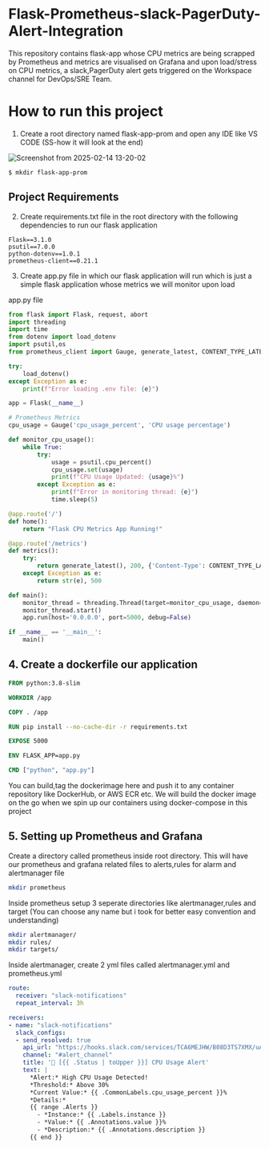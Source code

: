 # Flask-Prometheus-slack-PagerDuty-Alert-Integration
This repository contains flask-app whose CPU metrics are being scrapped by Prometheus and metrics are visualised on Grafana and upon load/stress on CPU metrics, a slack,PagerDuty alert gets triggered on the Workspace channel for DevOps/SRE Team.

# 


# How to run this project

1. Create a root directory named flask-app-prom and open any IDE like VS CODE  (SS-how it will look at the end)

![Screenshot from 2025-02-14 13-20-02](https://github.com/user-attachments/assets/f2c3aa86-91f9-4311-abfe-0c61ef5f2ccc)


```
$ mkdir flask-app-prom
```

## Project Requirements

2. Create requirements.txt file in the root directory with the following dependencies to run our flask application

```
Flask==3.1.0
psutil==7.0.0
python-dotenv==1.0.1
prometheus-client==0.21.1
```

3. Create app.py file in which our flask application will run which is just a simple flask application whose metrics we will monitor upon load

app.py file

```py
from flask import Flask, request, abort
import threading
import time
from dotenv import load_dotenv
import psutil,os
from prometheus_client import Gauge, generate_latest, CONTENT_TYPE_LATEST

try:
    load_dotenv()
except Exception as e:
    print(f"Error loading .env file: {e}")

app = Flask(__name__)

# Prometheus Metrics
cpu_usage = Gauge('cpu_usage_percent', 'CPU usage percentage')

def monitor_cpu_usage():
    while True:
        try:
            usage = psutil.cpu_percent()
            cpu_usage.set(usage)
            print(f"CPU Usage Updated: {usage}%")
        except Exception as e:
            print(f"Error in monitoring thread: {e}")
            time.sleep(5)  

@app.route('/')
def home():
    return "Flask CPU Metrics App Running!"

@app.route('/metrics')
def metrics():
    try:
        return generate_latest(), 200, {'Content-Type': CONTENT_TYPE_LATEST}
    except Exception as e:
        return str(e), 500

def main():
    monitor_thread = threading.Thread(target=monitor_cpu_usage, daemon=True)
    monitor_thread.start()
    app.run(host='0.0.0.0', port=5000, debug=False)

if __name__ == '__main__':
    main()
```

## 4. Create a dockerfile our application

```dockerfile
FROM python:3.8-slim

WORKDIR /app

COPY . /app

RUN pip install --no-cache-dir -r requirements.txt

EXPOSE 5000

ENV FLASK_APP=app.py

CMD ["python", "app.py"]
```

You can build,tag the dockerimage here and push it to any container repository like DockerHub, or AWS ECR etc.
We will build the docker image on the go when we spin up our containers using docker-compose in this project

## 5. Setting up Prometheus and Grafana 

Create a directory called prometheus inside root directory. This will have our prometheus and grafana related files to alerts,rules for alarm and alertmanager file
```sh
mkdir prometheus
```

Inside prometheus setup 3 seperate directories like alertmanager,rules and target (You can choose any name but i took for better easy convention and understanding)

```sh
mkdir alertmanager/
mkdir rules/
mkdir targets/
```

Inside alertmanager, create 2 yml files called alertmanager.yml and prometheus.yml

```yml
route:
  receiver: "slack-notifications"
  repeat_interval: 3h

receivers:
- name: "slack-notifications"
  slack_configs:
  - send_resolved: true
    api_url: "https://hooks.slack.com/services/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"
    channel: "#alert_channel"
    title: '🚨 [{{ .Status | toUpper }}] CPU Usage Alert'
    text: |
      *Alert:* High CPU Usage Detected!
      *Threshold:* Above 30%
      *Current Value:* {{ .CommonLabels.cpu_usage_percent }}%
      *Details:*
      {{ range .Alerts }}
        - *Instance:* {{ .Labels.instance }}
        - *Value:* {{ .Annotations.value }}%
        - *Description:* {{ .Annotations.description }}
      {{ end }}

```









